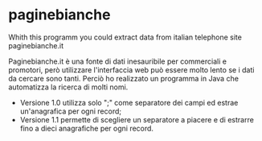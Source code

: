 paginebianche
=============

Whith this programm you could extract data from italian telephone site paginebianche.it

Paginebianche.it è una fonte di dati inesauribile per commerciali e promotori, però utilizzare 
l'interfaccia web può essere molto lento se i dati da cercare sono tanti. Perciò ho realizzato
un programma in Java che automatizza la ricerca di molti nomi.

* Versione 1.0 utilizza solo ";" come separatore dei campi ed estrae un'anagrafica per ogni record;
* Versione 1.1 permette di scegliere un separatore a piacere e di estrarre fino a dieci anagrafiche per ogni record.
